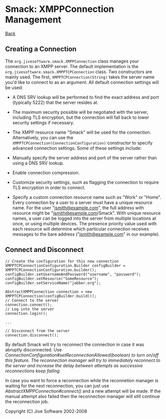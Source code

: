 Smack: XMPPConnection Management
================================

[Back](index.html)

Creating a Connection
---------------------

The `org.jivesoftware.smack.XMPPConnection` class manages your connection to
an XMPP server. The default implementation is the
`org.jivesoftware.smack.XMPPTCPConnection` class. Two constructors are mainly
used. The first, `XMPPTCPConnection(String)` takes the server name you'd like
to connect to as an argument. All default connection settings will be used:

  * A DNS SRV lookup will be performed to find the exact address and port (typically 5222) that the server resides at.
  * The maximum security possible will be negotiated with the server, including TLS encryption, but the connection will fall back to lower security settings if necessary.
  * The XMPP resource name "Smack" will be used for the connection.
Alternatively, you can use the `XMPPTCPConnection(ConnectionConfiguration)`
constructor to specify advanced connection settings. Some of these settings
include:

  * Manually specify the server address and port of the server rather than using a DNS SRV lookup.
  * Enable connection compression.
  * Customize security settings, such as flagging the connection to require TLS encryption in order to connect.
  * Specify a custom connection resource name such as "Work" or "Home". Every connection by a user to a server must have a unique resource name. For the user "jsmith@example.com", the full address with resource might be "jsmith@example.com/Smack". With unique resource names, a user can be logged into the server from multiple locations at once, or using multiple devices. The presence priority value used with each resource will determine which particular connection receives messages to the bare address ("jsmith@example.com" in our example).

Connect and Disconnect
----------------------

```
// Create the configuration for this new connection
XMPPTCPConnectionConfiguration.Builder configBuilder = XMPPTCPConnectionConfiguration.builder();
configBuilder.setUsernameAndPassword("username", "password");
configBuilder.setResource("SomeResource");
configBuilder.setServiceName("jabber.org");

AbstractXMPPConnection connection = new XMPPTCPConnection(configBuilder.build());
// Connect to the server
connection.connect();
// Log into the server
connection.login();

...

// Disconnect from the server
connection.disconnect();
```

By default Smack will try to reconnect the connection in case it was abruptly
disconnected. Use _ConnectionConfiguration#setReconnectionAllowed(boolean) to
turn on/off this feature. The reconnection manager will try to immediately
reconnect to the server and increase the delay between attempts as successive
reconnections keep failing._

In case you want to force a reconnection while the reconnetion manager is
waiting for the next reconnection, you can just use _AbstractXMPPConnection#connect()_
and a new attempt will be made. If the manual attempt also failed then the
reconnection manager will still continue the reconnection job.

Copyright (C) Jive Software 2002-2008
